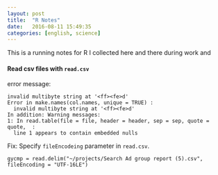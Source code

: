 ```yaml
---
layout: post
title:  "R Notes"
date:   2016-08-11 15:49:35
categories: [english, science]
---
```


This is a running notes for R I collected here and there during work and 

#### Read csv files with `read.csv`

error message:

```
invalid multibyte string at '<ff><fe>d'
Error in make.names(col.names, unique = TRUE) : 
  invalid multibyte string at '<ff><fe>d'
In addition: Warning messages:
1: In read.table(file = file, header = header, sep = sep, quote = quote,  :
  line 1 appears to contain embedded nulls
```
Fix:
Specify `fileEncodeing` parameter in `read.csv`.

```
gycmp = read.delim("~/projects/Search Ad group report (5).csv", fileEncoding = "UTF-16LE")
```
